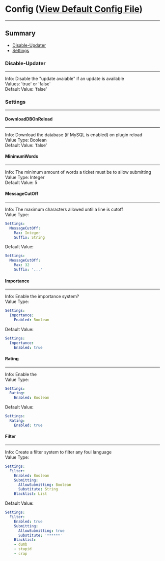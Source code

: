 # Config ([View Default Config File](files/config.yml))
***
## Summary ##
- [Disable-Updater](#user-content-disable-updater) 
- [Settings](#user-content-settings)

### Disable-Updater ###
***
Info: Disable the "update avaiable" if an update is available  
Values: 'true' or 'false'  
Default Value: 'false'

### Settings ###
  ***
  #### DownloadDBOnReload ####
  ***
  Info: Download the database (if MySQL is enabled) on plugin reload  
  Value Type: Boolean  
  Default Value: 'false'
  
  #### MinimumWords ####
  ***
  Info: The minimum amount of words a ticket must be to allow submitting  
  Value Type: Integer  
  Default Value: 5
  
  #### MessageCutOff ####
  ***
  Info: The maximum characters allowed until a line is cutoff  
  Value Type:
  ```yaml
  Settings:
    MessageCutOff:
      Max: Integer  
      Suffix: String
  ```
  Default Value: 
  ```yaml 
  Settings:
    MessageCutOff:
      Max: 32  
      Suffix: '...'
  ```
  
  #### Importance ####
  ***
  Info: Enable the importance system?  
  Value Type:   
  ```yaml
  Settings:
    Importance:
      Enabled: Boolean 
  ```
  Default Value:  
  ```yaml
  Settings:
    Importance:
      Enabled: true
  ```
  
  #### Rating ####
  ***
  Info: Enable the   
  Value Type:  
  ```yaml
  Settings:
    Rating:
      Enabled: Boolean 
  ```
  Default Value:  
  ```yaml
  Settings:
    Rating:
      Enabled: true
  ``` 
  
  #### Filter ####
  ***
  Info: Create a filter system to filter any foul language  
  Value Type:  
  ```yaml
  Settings:
    Filter:
      Enabled: Boolean  
      Submitting:  
        AllowSubmitting: Boolean  
        Substitute: String  
      Blacklist: List
  ```
  Default Value:
  ```yaml
  Settings:
    Filter:
      Enabled: true  
      Submitting:  
        AllowSubmitting: true  
        Substitute: '******'  
      Blacklist:  
      - dumb
      - stupid
      - crap
  ```
